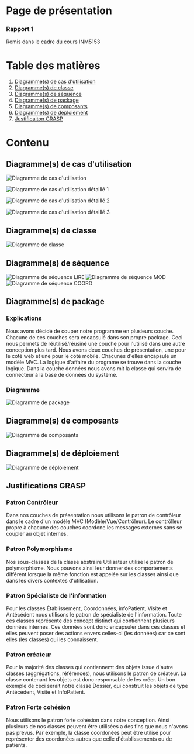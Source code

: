 # Page de présentation

### Rapport 1
Remis dans le cadre du cours INM5153

# Table des matières
1. [Diagramme(s) de cas d'utilisation](#cas)
2. [Diagramme(s) de classe](#classe)
3. [Diagramme(s) de séquence](#sequence)
4. [Diagramme(s) de package](#package)
5. [Diagramme(s) de composants](#comp)
6. [Diagramme(s) de déploiement](#dep)
6. [Justificaiton GRASP](#grasp)

# Contenu

## Diagramme(s) de cas d'utilisation <a name="cas"></a>
![Diagramme de cas d'utilisation](/diagrammes/CAS.png "Diagramme de cas d'utilisation")


![Diagramme de cas d'utilisation détaillé 1](/diagrammes/CU1.png "Diagramme de cas d'utilisation détaillé 1")


![Diagramme de cas d'utilisation détaillé 2](/diagrammes/CU2.png "Diagramme de cas d'utilisation détaillé 2")


![Diagramme de cas d'utilisation détaillé 3](/diagrammes/CU3.png "Diagramme de cas d'utilisation détaillé 3")


## Diagramme(s) de classe <a name="classe"></a>
![Diagramme de classe](/diagrammes/CLASSE.png "Diagramme de classe")


## Diagramme(s) de séquence <a name="sequence"></a>
![Diagramme de séquence LIRE](/diagrammes/SEQLIRE.png "Diagramme de séquence LIRE")
![Diagramme de séquence MOD](/diagrammes/SEQMOD.png "Diagramme de séquence MOD")
![Diagramme de séquence COORD](/diagrammes/SEQCOORD.png "Diagramme de séquence COORD")


## Diagramme(s) de package <a name="package"></a>

### Explications

Nous avons décidé de couper notre programme en plusieurs couche. Chacune de ces couches
sera encapsulé dans son propre package. Ceci nous permets de réutilisé/réusiné une couche
pour l'utilisé dans une autre conception plus tard. Nous avons deux couches de présentation, une
pour le coté web et une pour le coté mobile. Chacunes d'elles encapsule un modèle MVC. La logique 
d'affaire du programe se trouve dans la couche logique. Dans la couche données nous avons mit la classe
qui servira de connecteur à la base de données du système.

### Diagramme
![Diagramme de package](/diagrammes/PACK.png "Diagramme de package")


## Diagramme(s) de composants <a name="comp"></a>
![Diagramme de composants](/diagrammes/COMP.png "Diagramme de composants")


## Diagramme(s) de déploiement <a name="dep"></a>
![Diagramme de déploiement](/diagrammes/DEP.png "Diagramme de déploiement")

## Justifications GRASP <a name="grasp"></a>

### Patron Contrôleur

Dans nos couches de présentation nous utilisons le patron de contrôleur dans le cadre
d'un modèle MVC (Modèle/Vue/Contrôleur). Le contrôlleur propre à chacune des couches
coordone les messages externes sans se coupler au objet internes.

### Patron Polymorphisme

Nos sous-classes de la classe abstraire Utilisateur utilise le patron de polymorphisme. Nous 
pouvons ainsi leur donner des comportements différent lorsque la même fonction est appelée sur les
classes ainsi que dans les divers contextes d'utilisation.

### Patron Spécialiste de l'information

Pour les classes Établissement, Coordonnées, infoPatient, Visite et Antécédent nous utilisons le
patron de spécialiste de l'information. Toute ces classes représente des concept distinct qui 
contiennent plusieurs données internes. Ces données sont donc encapsuler dans ces classes et elles
peuvent poser des actions envers celles-ci (les données) car ce sont elles (les classes) qui 
les connaissent.

### Patron créateur

Pour la majorité des classes qui contiennemt des objets issue d'autre classes 
(aggrégations, références), nous utilisons le patron de créateur. La classe contenant les objets
est donc responsable de les créer. Un bon exemple de ceci serait notre classe Dossier, qui construit les objets de type Antécédent, Visite et InfoPatient.

### Patron Forte cohésion

Nous utilisons le patron forte cohésion dans notre conception. Ainsi plusieurs de nos classes
peuvent être utilisées a des fins que nous n'avons pas prévus. Par exemple, la classe coordonées
peut être utilisé pour représenter des coordonées autres que celle d'établissements ou de patients.
